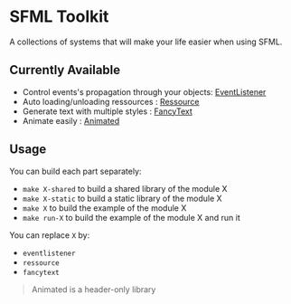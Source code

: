 # SFML Toolkit

A collections of systems that will make your life easier when using SFML.

## Currently Available

- Control events's propagation through your objects: [EventListener](https://github.com/Hazurl/SFML-Toolkit/blob/master/doc/Events/EventListener.md)
- Auto loading/unloading ressources : [Ressource](https://github.com/Hazurl/SFML-Toolkit/blob/master/doc/Ressource/Ressource.md)
- Generate text with multiple styles : [FancyText](https://github.com/Hazurl/SFML-Toolkit/blob/master/doc/FancyText/FancyText.md)
- Animate easily : [Animated](https://github.com/Hazurl/SFML-Toolkit/blob/master/doc/Animated/Animated.md)

## Usage

You can build each part separately:
- `make X-shared` to build a shared library of the module X
- `make X-static` to build a static library of the module X
- `make X` to build the example of the module X
- `make run-X` to build the example of the module X and run it

You can replace `X` by:
- `eventlistener`
- `ressource`
- `fancytext`

> Animated is a header-only library